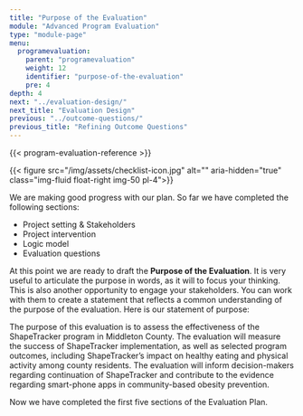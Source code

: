```yaml
---
title: "Purpose of the Evaluation"
module: "Advanced Program Evaluation"
type: "module-page"
menu:
  programevaluation:
    parent: "programevaluation"
    weight: 12
    identifier: "purpose-of-the-evaluation"
    pre: 4
depth: 4
next: "../evaluation-design/"
next_title: "Evaluation Design"
previous: "../outcome-questions/"
previous_title: "Refining Outcome Questions"
---
```


{{< program-evaluation-reference >}}

{{< figure src="/img/assets/checklist-icon.jpg" alt="" aria-hidden="true" class="img-fluid float-right img-50 pl-4">}}

We are making good progress with our plan. So far we have completed the following sections:

* Project setting & Stakeholders
* Project intervention
* Logic model
* Evaluation questions

At this point we are ready to draft the __Purpose of the Evaluation__. It is very useful to articulate the purpose in words, as it will to focus your thinking. This is also another opportunity to engage your stakeholders. You can work with them to create a statement that reflects a common understanding of the purpose of the evaluation. Here is our statement of purpose:

<div class="card bg-light mb-4">
  <div class="card-body">
  The purpose of this evaluation is to assess the effectiveness of the ShapeTracker program in Middleton County. The evaluation will measure the success of ShapeTracker implementation, as well as selected program outcomes, including ShapeTracker’s impact on healthy eating and physical activity among county residents. The evaluation will inform decision-makers regarding continuation of ShapeTracker and contribute to the evidence regarding smart-phone apps in community-based obesity prevention.
  </div>
</div>

Now we have completed the first five sections of the Evaluation Plan.

